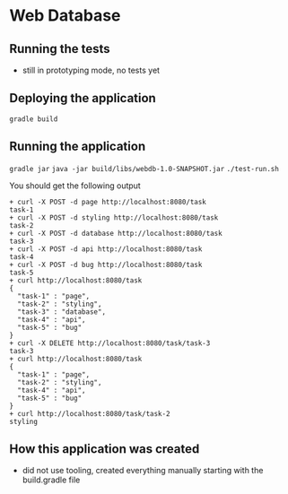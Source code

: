 # Web Database

## Running the tests
- still in prototyping mode, no tests yet

## Deploying the application

`gradle build`

## Running the application
`gradle jar`
`java -jar build/libs/webdb-1.0-SNAPSHOT.jar`
`./test-run.sh` 

You should get the following output

    + curl -X POST -d page http://localhost:8080/task
    task-1
    + curl -X POST -d styling http://localhost:8080/task
    task-2
    + curl -X POST -d database http://localhost:8080/task
    task-3
    + curl -X POST -d api http://localhost:8080/task
    task-4
    + curl -X POST -d bug http://localhost:8080/task
    task-5
    + curl http://localhost:8080/task
    {
      "task-1" : "page",
      "task-2" : "styling",
      "task-3" : "database",
      "task-4" : "api",
      "task-5" : "bug"
    }
    + curl -X DELETE http://localhost:8080/task/task-3
    task-3
    + curl http://localhost:8080/task
    {
      "task-1" : "page",
      "task-2" : "styling",
      "task-4" : "api",
      "task-5" : "bug"
    }
    + curl http://localhost:8080/task/task-2
    styling

## How this application was created
- did not use tooling, created everything manually starting with the build.gradle file
